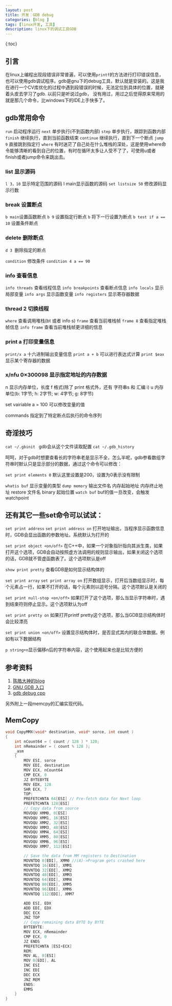 ```yaml
---
layout: post
title: 开发：GDB debug
categories: [blog ]
tags: [linux开发, 工具]
description: linux下的调试工具GDB
--- 
```

{:toc}


 

## 引言

在linux上编程出现段错误非常普遍，可以使用`printf`的方法进行打印错误信息，也可以使用gdb调试程序。gdb是gnu下的debug工具，默认就是安装的。这是我在进行一个CV库优化的过程中遇到段错误的时候，无法定位到具体的位置，就硬着头皮去学习了gdb. 以前只是听说过gdb， 没有用过，用过之后觉得原来常用的就是那几个命令，比windows下的IDE上手快多了。

## gdb常用命令

`run`  启动程序运行
`next` 单步执行(不到函数内部)
`step`  单步执行，跟踪到函数内部
`finish` 继续执行，直到当前函数结束
`continue` 继续执行，直到下一个断点
`jump 9` 直接跳到指定行
`where`
有时迷茫了自己处在什么堆栈的深处，这是使用where命令能够清晰的看到自己的位置，有时在循环太多让人受不了了，可使用u或者finish或者jump命令来跳出去。

### list  显示源码

`l 3，10` 显示特定范围的源码 l main显示函数的源码
`set listsize 50` 修改源码显示行数

### break 设置断点

`b main`设置函数断点
`b 9` 设置指定行断点
`b` 将下一行设置为断点
`b test if a == 10` 设置条件断点

### delete 删除断点

`d 3 `删除指定的断点

`condition` 修改条件 `condition 4 a == 90`

### info 查看信息

`info threads` 查看线程信息
`info breakpoints` 查看断点信息
`info locals` 显示局部变量
`info args`    显示函数变量
`info registers` 显示寄存器数据

### thread 2 切换线程

`where` 查看调用堆栈(bt 或者 info s)
`frame` 查看当前堆栈帧
`frame 8` 查看指定堆栈帧信息
`info frame` 查看当前堆栈帧更详细的信息

### print a 打印变量信息

`print/x a` 十六进制输出变量信息
`print a + b` 可以进行表达式计算
`print $eax` 显示某个寄存器的数据

### x/nfu 0×300098  显示指定地址的内存数据

n 显示内存单位，长度
f 格式(除了 print 格式外，还有 字符串s 和 汇编 i)
u 内存单位(b: 1字节; h: 2字节; w: 4字节; g: 8字节)

set vairiable a = 100 可以修改变量的值

commands 指定到了特定断点后执行的命令序列



## 奇淫技巧

`cat ~/.gbinit ` gdb会从这个文件读取配置
`cat ~/.gdb_history`

呵呵，对于gdb时想要查看长的字符串老是显示不全，怎么半呢，gdb参看数组字符串时默认只是显示部分的数据，通过这个命令可以修改：

`set print elements 0`   默认这里设置是200，设置为0表示没有限制


`whatis buf`  显示变量的类型 
`dump memory` 输出文件名 内存起始地址  内存终止地址
restore  文件名 binary  起始位置
`watch buf` buf的值一旦改变，会触发watchpoint

## 还有其它一些set命令可以试试：

`set print address`
`set print address on`
打开地址输出，当程序显示函数信息时，GDB会显出函数的参数地址。系统默认为打开的

`set print object <on/off>`
在C++中，如果一个对象指针指向其派生类，如果打开这个选项，GDB会自动按照虚方法调用的规则显示输出，如果关闭这个选项的话，GDB就不管虚函数表了。这个选项默认是off

`show print pretty`
查看GDB是如何显示结构体的

`set print array`
`set print array on`
打开数组显示，打开后当数组显示时，每个元素占一行，如果不打开的话，每个元素则以逗号分隔。这个选项默认是关闭的

`set print null-stop <on/off>`
如果打开了这个选项，那么当显示字符串时，遇到结束符则停止显示。这个选项默认为off

`set print pretty on`
如果打开printf pretty这个选项，那么当GDB显示结构体时会比较漂亮

`set print union <on/off>`
设置显示结构体时，是否显式其内的联合体数据。例如有以下数据结构

`p string+n`显示偏移n后的字符串内容，这个使用起来也是比较方便的

## 参考资料

1. [陈皓大神的blog](http://blog.csdn.net/haoel/article/details/2879)
2. [GNU GDB 入口](https://www.gnu.org/software/gdb/documentation/)
3. [gdb debug cpp](https://sourceware.org/gdb/current/onlinedocs/gdb/Debugging-C-Plus-Plus.html#Debugging-C-Plus-Plus)

另外附上一段memcpy的汇编实现代码。

## MemCopy

```cpp
void CopyMMX(void* destination, void* sorce, int count )
{
    int nCount64 = ( count / 128 ) * 128;
    int nRemainder = ( count % 128 );
    _asm
    {
        MOV ESI, sorce
        MOV EDI, destination
        MOV ECX, nCount64
        CMP ECX, 0
        JZ BYTEBYTE
        MOV EDX, 128
        SHR ECX, 7
        TOP:
        PREFETCHNTA 64[ESI] // Pre-fetch data for Next loop
        PREFETCHNTA 128[ESI]
        // Copy data from source
        MOVDQU XMM0, 0[ESI]
        MOVDQU XMM1, 16[ESI]
        MOVDQU XMM2, 32[ESI]
        MOVDQU XMM3, 48[ESI]
        MOVDQU XMM4, 64[ESI]
        MOVDQU XMM5, 80[ESI]
        MOVDQU XMM6, 96[ESI]
        MOVDQU XMM7, 112[ESI]

        // Save the data from MM registers to Destination
        MOVNTDQ 0[EDI], XMM0 //(A)->Program gets crashed here
        MOVNTDQ 16[EDI], XMM1
        MOVNTDQ 32[EDI], XMM2
        MOVNTDQ 48[EDI], XMM3
        MOVNTDQ 64[EDI], XMM4
        MOVNTDQ 80[EDI], XMM5
        MOVNTDQ 96[EDI], XMM6
        MOVNTDQ 112[EDI], XMM7

        ADD ESI, EDX
        ADD EDI, EDX
        DEC ECX
        JNZ TOP
        // Copy remaining data BYTE by BYTE
        BYTEBYTE:
        MOV ECX, nRemainder
        CMP ECX, 0
        JZ ENDS
        PREFETCHNTA [ESI+ECX]
        REM:
        MOV AL, 0[ESI]
        MOV 0[EDI], AL
        INC ESI
        INC EDI
        DEC ECX
        JNZ REM
        ENDS:
        EMMS
    }
}
```
